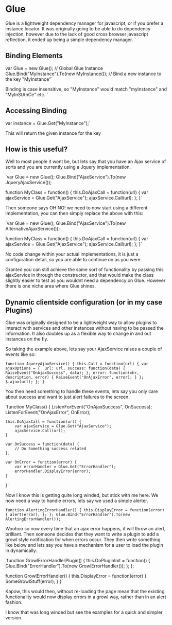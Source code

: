 # Glue

Glue is a lightweight dependency manager for javascript, or if you prefer a instance locator.
It was originally going to be able to do dependency injection, however due to the lack of good cross browser
javascript reflection, it ended up being a simple dependency manager.
`
## Binding Elements
var Glue = new Glue(); // Global Glue Instance
Glue.Bind("MyInstance").To(new MyInstance()); // Bind a new instance to the key "MyInstance"`

Binding is case insensitive, so "MyInstance" would match "myInstance" and "MyInStAnCe" etc.
`
## Accessing Binding
var instance = Glue.Get("MyInstance");`

This will return the given instance for the key

## How is this useful?

Well to most people it wont be, but lets say that you have an Ajax service of sorts and you are currently using 
a Jquery implementation.

`var Glue = new Glue();
Glue.Bind("AjaxService").To(new JqueryAjaxService());

function MyClass = function() {
	this.DoAjaxCall = function(url) {
		var ajaxService = Glue.Get("AjaxService");
		ajaxService.Call(url);
	};
}`

Then someone says OH NO! we need to now start using a different implementation, you can then simply replace the above 
with this:

`var Glue = new Glue();
Glue.Bind("AjaxService").To(new AlternativeAjaxService());

function MyClass = function() {
	this.DoAjaxCall = function(url) {
		var ajaxService = Glue.Get("AjaxService");
		ajaxService.Call(url);
	};
}`

No code change within your actual implementations, it is just a configuration detail, so you are able to continue on as you were.

Granted you can still achieve the same sort of functionality by passing this ajaxService in through the constructor, and that 
would make the class slightly easier to test as you wouldnt need a dependency on Glue. However there is one niche area where Glue 
shines.

## Dynamic clientside configuration (or in my case Plugins)

Glue was originally designed to be a lightweight way to allow plugins to interact with services and other instances without having to be 
passed the information. It also doubles up as a flexible way to change in and out instances on the fly.

So taking the example above, lets say your AjaxService raises a couple of events like so:

`function JqueryAjaxService() {
	this.Call = function(url) {
		var ajaxOptions = { 
			url: url,
			success: function(data) { RaiseEvent("OnAjaxSuccess", data); },
			error: function(xhr, description, error) { RaiseEvent("OnAjaxError", error); }
		};			
		$.ajax(url);
	};
}`

You then need something to handle these events, lets say you only care about success and want to just alert failures to the screen.

`function MyClass() {
	ListenForEvent("OnAjaxSuccess", OnSuccess);
	ListenForEvent("OnAjaxError", OnError);
		
	this.DoAjaxCall = function(url) {
		var ajaxService = Glue.Get("AjaxService");
		ajaxService.Call(url);
	}
	
	var OnSuccess = function(data) {
		// Do Something success related
	};
	
	var OnError = function(error) {
		var errorHandler = Glue.Get("ErrorHandler");
		errorHandler.DisplayError(error);
	}
}`

Now I know this is getting quite long winded, but stick with me here. We now need a way to handle errors, lets say we used a simple alerter.

`function AlertingErrorHandler() {
	this.DisplayError = function(error) {
		alert(error);
	};
};
Glue.Bind("ErrorHandler").To(new AlertingErrorHandler());`

Woohoo so now every time that an ajax error happens, it will throw an alert, brilliant. Then someone decides that they want to write a plugin to add
a growl style notification for when errors occur. They then write something like below and lets say you have a mechanism for a user to load the plugin 
in dynamically.

`function GrowlErrorHandlerPlugin() {
	this.OnPluginInit = function() {
		Glue.Bind("ErrorHandler").To(new GrowlErrorHandler());
	};
};

function GrowlErrorHandler() {
	this.DisplayError = function(error) {
		SomeGrowlStuff(error);
	}
}`

Kapow, this would then, without re-loading the page mean that the existing functionality would now display errors in a growl way, rather than in an alert fashion.

I know that was long winded but see the examples for a quick and simpler version.